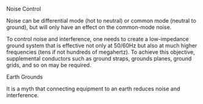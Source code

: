 Noise Control

Noise can be differential mode (hot to neutral) or common mode (neutral to ground), but will only have an effect on the common-mode noise.

To control noise and interference, one needs to create a low-impedance ground system that is effective not only at 50/60Hz but also at much higher frequencies (tens if not hundreds of megahertz).
To achieve this objective, supplemental conductors such as ground straps, grounds planes, ground grids, and so on may be required.

Earth Grounds

It is a myth that connecting equipment to an earth reduces noise and interference.